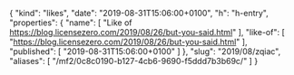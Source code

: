 {
  "kind": "likes",
  "date": "2019-08-31T15:06:00+0100",
  "h": "h-entry",
  "properties": {
    "name": [
      "Like of https://blog.licensezero.com/2019/08/26/but-you-said.html"
    ],
    "like-of": [
      "https://blog.licensezero.com/2019/08/26/but-you-said.html"
    ],
    "published": [
      "2019-08-31T15:06:00+0100"
    ]
  },
  "slug": "2019/08/zqiac",
  "aliases": [
    "/mf2/0c8c0190-b127-4cb6-9690-f5ddd7b3b69c/"
  ]
}
